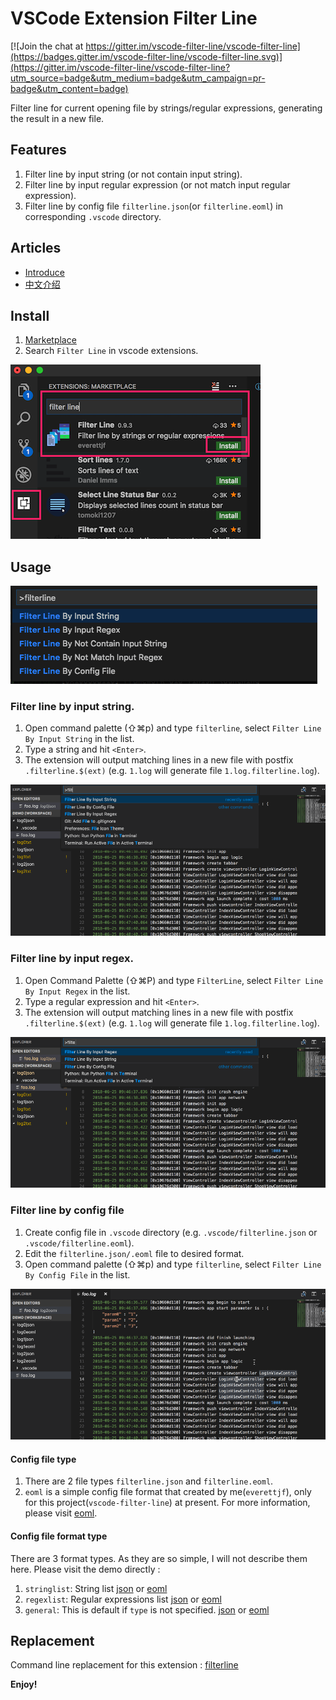 # VSCode Extension Filter Line

[![Join the chat at https://gitter.im/vscode-filter-line/vscode-filter-line](https://badges.gitter.im/vscode-filter-line/vscode-filter-line.svg)](https://gitter.im/vscode-filter-line/vscode-filter-line?utm_source=badge&utm_medium=badge&utm_campaign=pr-badge&utm_content=badge)

Filter line for current opening file by strings/regular expressions, generating the result in a new file.

## Features

1. Filter line by input string (or not contain input string).
2. Filter line by input regular expression (or not match input regular expression).
3. Filter line by config file `filterline.json`(or `filterline.eoml`) in corresponding `.vscode` directory.

## Articles

- [Introduce](https://medium.com/@everettjf/vscode-extension-filter-line-ec4250c49a92)
- [中文介绍](https://everettjf.github.io/2018/07/03/vscode-extension-filter-line/)

## Install

1. [Marketplace](https://marketplace.visualstudio.com/items?itemName=everettjf.filter-line)
2. Search `Filter Line` in vscode extensions.

![search](img/search.png)


## Usage

![list](img/commandlist.png)

### Filter line by input string.

1. Open command palette (⇧⌘p) and type `filterline`, select `Filter Line By Input String` in the list.
2. Type a string and hit `<Enter>`.
3. The extension will output matching lines in a new file with postfix `.filterline.$(ext)` (e.g. `1.log` will generate file `1.log.filterline.log`).

![bystring](img/bystring.gif)


### Filter line by input regex.

1. Open Command Palette (⇧⌘P) and type `FilterLine`, select `Filter Line By Input Regex` in the list.
2. Type a regular expression and hit `<Enter>`.
3. The extension will output matching lines in a new file with postfix `.filterline.$(ext)` (e.g. `1.log` will generate file `1.log.filterline.log`).

![byregex](img/byregex.gif)

### Filter line by config file

1. Create config file in `.vscode` directory (e.g. `.vscode/filterline.json` or `.vscode/filterline.eoml`).
2. Edit the `filterline.json/.eoml` file to desired format.
3. Open command palette (⇧⌘p) and type `filterline`, select `Filter Line By Config File` in the list.

![byconfigfile](img/byconfigfile.gif)

#### Config file type

1. There are 2 file types `filterline.json` and `filterline.eoml`. 
2. `eoml` is a simple config file format that created by me(`everettjf`), only for this project(`vscode-filter-line`) at present. For more information, please visit [eoml](https://github.com/everettjf/eoml).

#### Config file format type

There are 3 format types. As they are so simple, I will not describe them here. Please visit the demo directly :
1. `stringlist`: String list [json](demo/log0json/.vscode/filterline.json) or [eoml](demo/log0eoml/.vscode/filterline.eoml)
2. `regexlist`: Regular expressions list [json](demo/log1json/.vscode/filterline.json) or [eoml](demo/log1eoml/.vscode/filterline.eoml)
3. `general`: This is default if `type` is not specified. [json](demo/log2json/.vscode/filterline.json) or [eoml](demo/log2eoml/.vscode/filterline.eoml)


## Replacement

Command line replacement for this extension : [filterline](https://github.com/everettjf/filterline)

**Enjoy!**

